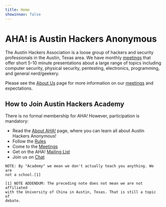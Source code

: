 ```yaml
---
title: Home
showinnav: false
---
```


# AHA! is Austin Hackers Anonymous

The Austin Hackers Association is a loose group of hackers and security professionals in the Austin, Texas area. We have monthly [meetings](meetings) that offer short 5-10 minute presentations about a large range of topics including computer security, physical security, pentesting, electronics, programming, and general nerd/geekery.

Please see the [About Us](about) page for more information on our
[meetings](meetings) and expectations.

## How to Join Austin Hackers Academy

There is no formal membership for AHA! However, participation is mandatory:

* Read the [About AHA!](about) page, where you can learn all about Austin Hackers Anonymous!
* Follow the [Rules](rules)
* Come to the [Meetings](meetings)
* Get on the AHA! [Mailing List](mailinglist)
* Join us on [Chat](chat)

```
NOTE: By "Academy" we mean we don't actually teach you anything. We are
not a school.[1]

[1] NOTE ADDENDUM: The preceding note does not mean we are not affiliated
with the University of China in Austin, Texas. That is still a topic of
debate.
```

